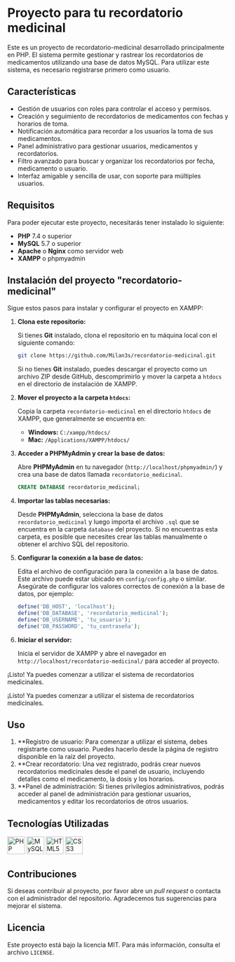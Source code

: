 
# Proyecto para tu recordatorio medicinal
Este es un proyecto de recordatorio-medicinal desarrollado principalmente en PHP. El sistema permite gestionar y rastrear los recordatorios de medicamentos utilizando una base de datos MySQL. Para utilizar este sistema, es necesario registrarse primero como usuario.

## Características

- Gestión de usuarios con roles para controlar el acceso y permisos.
- Creación y seguimiento de recordatorios de medicamentos con fechas y horarios de toma.
- Notificación automática para recordar a los usuarios la toma de sus medicamentos.
- Panel administrativo para gestionar usuarios, medicamentos y recordatorios.
- Filtro avanzado para buscar y organizar los recordatorios por fecha, medicamento o usuario.
- Interfaz amigable y sencilla de usar, con soporte para múltiples usuarios.

## Requisitos

Para poder ejecutar este proyecto, necesitarás tener instalado lo siguiente:

- **PHP** 7.4 o superior
- **MySQL** 5.7 o superior
- **Apache** o **Nginx** como servidor web
- **XAMPP** o phpmyadmin


## Instalación del proyecto "recordatorio-medicinal"

Sigue estos pasos para instalar y configurar el proyecto en XAMPP:

1. **Clona este repositorio:**

    Si tienes **Git** instalado, clona el repositorio en tu máquina local con el siguiente comando:

    ```bash
    git clone https://github.com/Milan3s/recordatorio-medicinal.git
    ```

    Si no tienes **Git** instalado, puedes descargar el proyecto como un archivo ZIP desde GitHub, descomprimirlo y mover la carpeta a `htdocs` en el directorio de instalación de XAMPP.

2. **Mover el proyecto a la carpeta `htdocs`:**

    Copia la carpeta `recordatorio-medicinal` en el directorio `htdocs` de XAMPP, que generalmente se encuentra en:

    - **Windows:** `C:/xampp/htdocs/`
    - **Mac:** `/Applications/XAMPP/htdocs/`

3. **Acceder a PHPMyAdmin y crear la base de datos:**

    Abre **PHPMyAdmin** en tu navegador (`http://localhost/phpmyadmin/`) y crea una base de datos llamada `recordatorio_medicinal`.

    ```sql
    CREATE DATABASE recordatorio_medicinal;
    ```

4. **Importar las tablas necesarias:**

    Desde **PHPMyAdmin**, selecciona la base de datos `recordatorio_medicinal` y luego importa el archivo `.sql` que se encuentra en la carpeta `database` del proyecto. Si no encuentras esta carpeta, es posible que necesites crear las tablas manualmente o obtener el archivo SQL del repositorio.

5. **Configurar la conexión a la base de datos:**

    Edita el archivo de configuración para la conexión a la base de datos. Este archivo puede estar ubicado en `config/config.php` o similar. Asegúrate de configurar los valores correctos de conexión a la base de datos, por ejemplo:

    ```php
    define('DB_HOST', 'localhost');
    define('DB_DATABASE', 'recordatorio_medicinal');
    define('DB_USERNAME', 'tu_usuario');
    define('DB_PASSWORD', 'tu_contraseña');
    ```

6. **Iniciar el servidor:**

    Inicia el servidor de XAMPP y abre el navegador en `http://localhost/recordatorio-medicinal/` para acceder al proyecto.

¡Listo! Ya puedes comenzar a utilizar el sistema de recordatorios medicinales.

¡Listo! Ya puedes comenzar a utilizar el sistema de recordatorios medicinales.

## Uso

1. **Registro de usuario: Para comenzar a utilizar el sistema, debes registrarte como usuario. Puedes hacerlo desde la página de registro disponible en la raíz del proyecto.
2. **Crear recordatorio: Una vez registrado, podrás crear nuevos recordatorios medicinales desde el panel de usuario, incluyendo detalles como el medicamento, la dosis y los horarios.
3. **Panel de administración: Si tienes privilegios administrativos, podrás acceder al panel de administración para gestionar usuarios, medicamentos y editar los recordatorios de otros usuarios.

## Tecnologías Utilizadas

<p align="left">
  <img src="https://img.shields.io/badge/-PHP-777BB4?style=for-the-badge&logo=php&logoColor=white" alt="PHP" height="40">
  <img src="https://img.shields.io/badge/-MySQL-4479A1?style=for-the-badge&logo=mysql&logoColor=white" alt="MySQL" height="40">
  <img src="https://img.shields.io/badge/-HTML5-E34F26?style=for-the-badge&logo=html5&logoColor=white" alt="HTML5" height="40">
  <img src="https://img.shields.io/badge/-CSS3-1572B6?style=for-the-badge&logo=css3&logoColor=white" alt="CSS3" height="40">
</p>

## Contribuciones

Si deseas contribuir al proyecto, por favor abre un _pull request_ o contacta con el administrador del repositorio. Agradecemos tus sugerencias para mejorar el sistema.

## Licencia

Este proyecto está bajo la licencia MIT. Para más información, consulta el archivo `LICENSE`.
